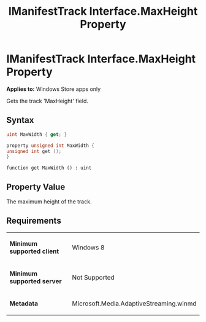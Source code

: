 ﻿---
title: IManifestTrack Interface.MaxHeight Property
TOCTitle: MaxHeight Property
ms:assetid: 541ece41-9508-4381-af46-23de0b6f4d5d
ms:mtpsurl: https://msdn.microsoft.com/en-us/library/JJ822736(v=VS.90)
ms:contentKeyID: 50079491
ms.date: 11/19/2012
mtps_version: v=VS.90
dev_langs:
- csharp
- c++
- jscript
---

# IManifestTrack Interface.MaxHeight Property

**Applies to:** Windows Store apps only

Gets the track 'MaxHeight' field.

## Syntax

``` csharp
uint MaxWidth { get; }
```

``` c++
property unsigned int MaxWidth {
unsigned int get ();
}
```

``` jscript
function get MaxWidth () : uint
```

## Property Value

The maximum height of the track.

## Requirements

<table>
<colgroup>
<col style="width: 50%" />
<col style="width: 50%" />
</colgroup>
<tbody>
<tr class="odd">
<td><p><strong>Minimum supported client</strong></p></td>
<td><p>Windows 8</p></td>
</tr>
<tr class="even">
<td><p><strong>Minimum supported server</strong></p></td>
<td><p>Not Supported</p></td>
</tr>
<tr class="odd">
<td><p><strong>Metadata</strong></p></td>
<td><p>Microsoft.Media.AdaptiveStreaming.winmd</p></td>
</tr>
</tbody>
</table>

